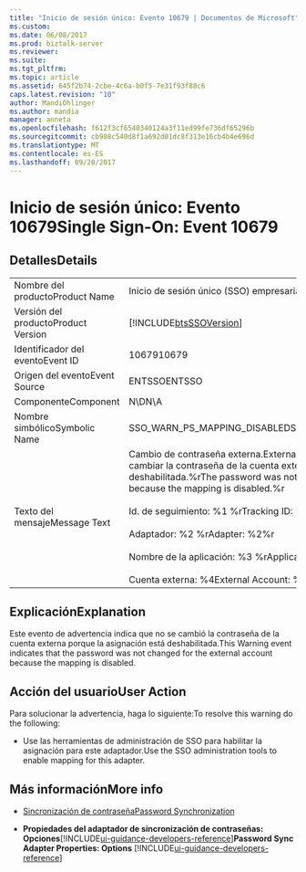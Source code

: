```yaml
---
title: "Inicio de sesión único: Evento 10679 | Documentos de Microsoft"
ms.custom: 
ms.date: 06/08/2017
ms.prod: biztalk-server
ms.reviewer: 
ms.suite: 
ms.tgt_pltfrm: 
ms.topic: article
ms.assetid: 645f2b74-2cbe-4c6a-b0f5-7e31f93f88c6
caps.latest.revision: "10"
author: MandiOhlinger
ms.author: mandia
manager: anneta
ms.openlocfilehash: f612f3cf6540340124a3f11ed99fe736df65296b
ms.sourcegitcommit: cb908c540d8f1a692d01dc8f313e16cb4b4e696d
ms.translationtype: MT
ms.contentlocale: es-ES
ms.lasthandoff: 09/20/2017
---
```

# <a name="single-sign-on-event-10679"></a><span data-ttu-id="deaaf-102">Inicio de sesión único: Evento 10679</span><span class="sxs-lookup"><span data-stu-id="deaaf-102">Single Sign-On: Event 10679</span></span>
## <a name="details"></a><span data-ttu-id="deaaf-103">Detalles</span><span class="sxs-lookup"><span data-stu-id="deaaf-103">Details</span></span>  
  
|||  
|-|-|  
|<span data-ttu-id="deaaf-104">Nombre del producto</span><span class="sxs-lookup"><span data-stu-id="deaaf-104">Product Name</span></span>|<span data-ttu-id="deaaf-105">Inicio de sesión único (SSO) empresarial</span><span class="sxs-lookup"><span data-stu-id="deaaf-105">Enterprise Single Sign-On</span></span>|  
|<span data-ttu-id="deaaf-106">Versión del producto</span><span class="sxs-lookup"><span data-stu-id="deaaf-106">Product Version</span></span>|[!INCLUDE[btsSSOVersion](../includes/btsssoversion-md.md)]|  
|<span data-ttu-id="deaaf-107">Identificador del evento</span><span class="sxs-lookup"><span data-stu-id="deaaf-107">Event ID</span></span>|<span data-ttu-id="deaaf-108">10679</span><span class="sxs-lookup"><span data-stu-id="deaaf-108">10679</span></span>|  
|<span data-ttu-id="deaaf-109">Origen del evento</span><span class="sxs-lookup"><span data-stu-id="deaaf-109">Event Source</span></span>|<span data-ttu-id="deaaf-110">ENTSSO</span><span class="sxs-lookup"><span data-stu-id="deaaf-110">ENTSSO</span></span>|  
|<span data-ttu-id="deaaf-111">Componente</span><span class="sxs-lookup"><span data-stu-id="deaaf-111">Component</span></span>|<span data-ttu-id="deaaf-112">N\D</span><span class="sxs-lookup"><span data-stu-id="deaaf-112">N\A</span></span>|  
|<span data-ttu-id="deaaf-113">Nombre simbólico</span><span class="sxs-lookup"><span data-stu-id="deaaf-113">Symbolic Name</span></span>|<span data-ttu-id="deaaf-114">SSO_WARN_PS_MAPPING_DISABLED</span><span class="sxs-lookup"><span data-stu-id="deaaf-114">SSO_WARN_PS_MAPPING_DISABLED</span></span>|  
|<span data-ttu-id="deaaf-115">Texto del mensaje</span><span class="sxs-lookup"><span data-stu-id="deaaf-115">Message Text</span></span>|<span data-ttu-id="deaaf-116">Cambio de contraseña externa.</span><span class="sxs-lookup"><span data-stu-id="deaaf-116">External password change.</span></span> <span data-ttu-id="deaaf-117">No se pudo cambiar la contraseña de la cuenta externa porque la asignación está deshabilitada.%r</span><span class="sxs-lookup"><span data-stu-id="deaaf-117">The password was not changed for the external account because the mapping is disabled.%r</span></span><br /><br /> <span data-ttu-id="deaaf-118">Id. de seguimiento: %1 %r</span><span class="sxs-lookup"><span data-stu-id="deaaf-118">Tracking ID: %1%r</span></span><br /><br /> <span data-ttu-id="deaaf-119">Adaptador: %2 %r</span><span class="sxs-lookup"><span data-stu-id="deaaf-119">Adapter: %2%r</span></span><br /><br /> <span data-ttu-id="deaaf-120">Nombre de la aplicación: %3 %r</span><span class="sxs-lookup"><span data-stu-id="deaaf-120">Application Name: %3%r</span></span><br /><br /> <span data-ttu-id="deaaf-121">Cuenta externa: %4</span><span class="sxs-lookup"><span data-stu-id="deaaf-121">External Account: %4</span></span>|  
  
## <a name="explanation"></a><span data-ttu-id="deaaf-122">Explicación</span><span class="sxs-lookup"><span data-stu-id="deaaf-122">Explanation</span></span>  
 <span data-ttu-id="deaaf-123">Este evento de advertencia indica que no se cambió la contraseña de la cuenta externa porque la asignación está deshabilitada.</span><span class="sxs-lookup"><span data-stu-id="deaaf-123">This Warning event indicates that the password was not changed for the external account because the mapping is disabled.</span></span>  
  
## <a name="user-action"></a><span data-ttu-id="deaaf-124">Acción del usuario</span><span class="sxs-lookup"><span data-stu-id="deaaf-124">User Action</span></span>  
 <span data-ttu-id="deaaf-125">Para solucionar la advertencia, haga lo siguiente:</span><span class="sxs-lookup"><span data-stu-id="deaaf-125">To resolve this warning do the following:</span></span>  
  
-   <span data-ttu-id="deaaf-126">Use las herramientas de administración de SSO para habilitar la asignación para este adaptador.</span><span class="sxs-lookup"><span data-stu-id="deaaf-126">Use the SSO administration tools to enable mapping for this adapter.</span></span>  
  
## <a name="more-info"></a><span data-ttu-id="deaaf-127">Más información</span><span class="sxs-lookup"><span data-stu-id="deaaf-127">More info</span></span>
  
-   [<span data-ttu-id="deaaf-128">Sincronización de contraseña</span><span class="sxs-lookup"><span data-stu-id="deaaf-128">Password Synchronization</span></span>](../core/password-synchronization2.md)  
  
-   <span data-ttu-id="deaaf-129">**Propiedades del adaptador de sincronización de contraseñas: Opciones**[!INCLUDE[ui-guidance-developers-reference](../includes/ui-guidance-developers-reference.md)]</span><span class="sxs-lookup"><span data-stu-id="deaaf-129">**Password Sync Adapter Properties: Options** [!INCLUDE[ui-guidance-developers-reference](../includes/ui-guidance-developers-reference.md)]</span></span>